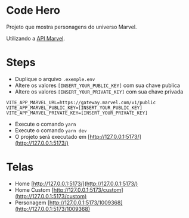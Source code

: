 # Code Hero

Projeto que mostra personagens do universo Marvel.

Utilizando a [API Marvel](https://developer.marvel.com/documentation/getting_started).

# Steps

- Duplique o arquivo `.exemple.env`
- Altere os valores `[INSERT_YOUR_PUBLIC_KEY]` com sua chave publica
- Altere os valores `[INSERT_YOUR_PRIVATE_KEY]` com sua chave privada

```
VITE_APP_MARVEL_URL=https://gateway.marvel.com/v1/public
VITE_APP_MARVEL_PUBLIC_KEY=[INSERT_YOUR_PUBLIC_KEY]
VITE_APP_MARVEL_PRIVATE_KEY=[INSERT_YOUR_PRIVATE_KEY]
```

- Execute o comando `yarn`
- Execute o comando `yarn dev`
- O projeto será executado em [http://127.0.0.1:5173/](http://127.0.0.1:5173/)

# Telas

- Home [http://127.0.0.1:5173/](http://127.0.0.1:5173/)
- Home Custom [http://127.0.0.1:5173/custom](http://127.0.0.1:5173/custom)
- Personagem [http://127.0.0.1:5173/1009368](http://127.0.0.1:5173/1009368)
